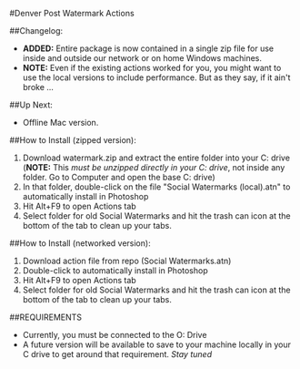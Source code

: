 #Denver Post Watermark Actions

##Changelog:  
+ **ADDED:** Entire package is now contained in a single zip file for use inside and outside our network or on home Windows machines.
+ **NOTE:** Even if the existing actions worked for you, you might want to use the local versions to include performance. But as they say, if it ain't broke ...

##Up Next:
+ Offline Mac version.

##How to Install (zipped version):
1. Download watermark.zip and extract the entire folder into your C: drive (**NOTE:** This _must be unzipped directly in your C: drive_, not inside any folder. Go to Computer and open the base C: drive)
2. In that folder, double-click on the file "Social Watermarks (local).atn" to automatically install in Photoshop  
3. Hit Alt+F9 to open Actions tab  
4. Select folder for old Social Watermarks and hit the trash can icon at the bottom of the tab to clean up your tabs. 

##How to Install (networked version):  
1. Download action file from repo (Social Watermarks.atn)  
2. Double-click to automatically install in Photoshop  
3. Hit Alt+F9 to open Actions tab  
4. Select folder for old Social Watermarks and hit the trash can icon at the bottom of the tab to clean up your tabs.  

##REQUIREMENTS
+ Currently, you must be connected to the O: Drive
+ A future version will be available to save to your machine locally in your C drive to get around that requirement. _Stay tuned_
